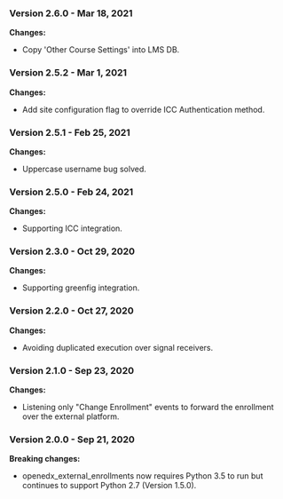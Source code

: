 ### Version 2.6.0 - Mar 18, 2021
**Changes:**

  - Copy 'Other Course Settings' into LMS DB.

### Version 2.5.2 - Mar 1, 2021
**Changes:**

  - Add site configuration flag to override ICC Authentication method.

### Version 2.5.1 - Feb 25, 2021
**Changes:**

  - Uppercase username bug solved.

### Version 2.5.0 - Feb 24, 2021
**Changes:**

  - Supporting ICC integration.

### Version 2.3.0 - Oct 29, 2020
**Changes:**

  - Supporting greenfig integration.

### Version 2.2.0 - Oct 27, 2020
**Changes:**

  - Avoiding duplicated execution over signal receivers.

### Version 2.1.0 - Sep 23, 2020
**Changes:**

  - Listening only "Change Enrollment" events to forward the enrollment over the external platform.

### Version 2.0.0 - Sep 21, 2020
**Breaking changes:**

  - openedx_external_enrollments now requires Python 3.5 to run but continues to support Python 2.7 (Version 1.5.0).
